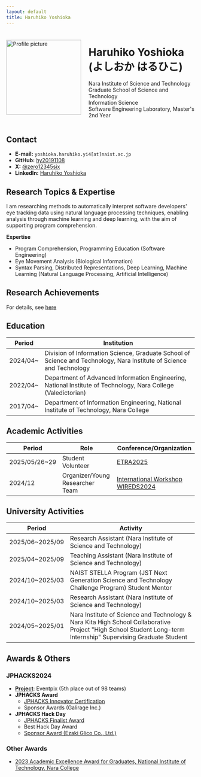 ```yaml
---
layout: default
title: Haruhiko Yoshioka
---
```


<div style="display: flex; align-items: center; flex-wrap: wrap;">
  <div style="flex: 0 0 auto; margin-right: 20px;">
    <img src="{{ '/images/yoshioka.jpg' | relative_url }}" alt="Profile picture" style="width: 200px; max-width: 100%; height: auto;">
  </div>
  <div style="flex: 1; word-break: keep-all;">
    <h1>Haruhiko Yoshioka (よしおか はるひこ)</h1>
    <p>
      Nara Institute of Science and Technology<br>
      Graduate School of Science and Technology<br>
      Information Science<br>
      Software Engineering Laboratory, Master's 2nd Year
    </p>
  </div>
</div>

## Contact
- **E-mail:** `yoshioka.haruhiko.yi4[at]naist.ac.jp`
- **GitHub:** [hy20191108](https://github.com/hy20191108)
- **X:** [@zero12345six](https://x.com/zero12345six)
- **LinkedIn:** [Haruhiko Yoshioka](https://www.linkedin.com/in/haruhiko-yoshioka-6aa921358/)

## Research Topics & Expertise
I am researching methods to automatically interpret software developers' eye tracking data using natural language processing techniques, enabling analysis through machine learning and deep learning, with the aim of supporting program comprehension.

**Expertise**
- Program Comprehension, Programming Education (Software Engineering)
- Eye Movement Analysis (Biological Information)
- Syntax Parsing, Distributed Representations, Deep Learning, Machine Learning (Natural Language Processing, Artificial Intelligence)

## Research Achievements
For details, see [here](achievements.md)

## Education
| Period   | Institution                                                                                                          |
| -------- | -------------------------------------------------------------------------------------------------------------------- |
| 2024/04~ | Division of Information Science, Graduate School of Science and Technology, Nara Institute of Science and Technology |
| 2022/04~ | Department of Advanced Information Engineering, National Institute of Technology, Nara College (Valedictorian)       |
| 2017/04~ | Department of Information Engineering, National Institute of Technology, Nara College                                |

## Academic Activities
| Period        | Role                            | Conference/Organization                                            |
| ------------- | ------------------------------- | ------------------------------------------------------------------ |
| 2025/05/26~29 | Student Volunteer               | [ETRA2025](https://etra.acm.org/2025/index.html)                   |
| 2024/12       | Organizer/Young Researcher Team | [International Workshop WIREDS2024](https://wireds2024.github.io/) |

## University Activities
| Period          | Activity                                                                                                                                                       |
| --------------- | -------------------------------------------------------------------------------------------------------------------------------------------------------------- |
| 2025/06~2025/09 | Research Assistant (Nara Institute of Science and Technology)                                                                                                  |
| 2025/04~2025/09 | Teaching Assistant (Nara Institute of Science and Technology)                                                                                                  |
| 2024/10~2025/03 | NAIST STELLA Program (JST Next Generation Science and Technology Challenge Program) Student Mentor                                                             |
| 2024/10~2025/03 | Research Assistant (Nara Institute of Science and Technology)                                                                                                  |
| 2024/05~2025/01 | Nara Institute of Science and Technology & Nara Kita High School Collaborative Project "High School Student Long-term Internship" Supervising Graduate Student |

## Awards & Others

### JPHACKS2024
- **[Project](https://github.com/jphacks/os_2407)**: Eventpix (5th place out of 98 teams)
- **JPHACKS Award**
  - [JPHACKS Innovator Certification](https://jphacks.com/2024/result/)
  - Sponsor Awards (Galirage Inc.)
- **JPHACKS Hack Day**
  - [JPHACKS Finalist Award](https://jphacks.com/information/award-finalists2024/#:~:text=Eventpix(OS_2407%EF%BC%9AEventpix))
  - Best Hack Day Award
  - [Sponsor Award (Ezaki Glico Co., Ltd.)](https://www.glico.com/jp/health/contents/JPHACKS_2024/)

### Other Awards
- [2023 Academic Excellence Award for Graduates, National Institute of Technology, Nara College](https://www.nara-k.ac.jp/life/CAMPUS141.pdf)
